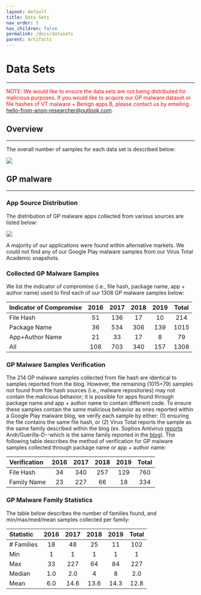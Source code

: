 ```yaml
---
layout: default
title: Data Sets
nav_order: 3
has_children: false
permalink: /docs/datasets
parent: Artifacts
---
```


# Data Sets
---
<span style="color:red">NOTE: We would like to ensure the data sets are not being distributed for malicious purposes. If you would like to acquire our GP malware dataset or file hashes of VT malware + Benign apps B, please contact us by emailing hello-from-anon-researcher@outlook.com.</span>

## Overview
---
The overall number of samples for each data set is described below:

![](../img/data_set_summary.png)

## GP malware
---
### App Source Distribution
The distribution of GP malware apps collected from various sources are listed below:

![](../img/app_source_distributions.png)

A majority of our applications were found within alternative markets. We could not find any of our Google Play malware samples from our Virus Total Academic snapshots.

### Collected GP Malware Samples
We list the indicator of compromise (i.e., file hash, package name, app + author name) used to find each of our 1308 GP malware samples below:

|Indicator of Compromise|2016|2017|2018|2019|Total|
|:-------------------------------|:------------------:|:------:|:------:|:------:|:-----:|
|File Hash|51|136|17|10|214|
|Package Name|36|534|306|139|1015|
|App+Author Name|21|33|17|8|79|
|All|108|703|340|157|1308|

### GP Malware Samples Verification
The 214 GP malware samples collected from file hash are identical to samples reported from the blog. However, the remaining (1015+79) samples not found from file hash sources (i.e., malware repositories) may not contain the malicious behavior; it is possible for apps found through package name and app + author name to contain different code. To ensure these samples contain the same malicious behavior as ones reported within a Google Play malware blog, we verify each sample by either: (1) ensuring the file contains the same file hash, or (2) Virus Total reports the sample as the same family described within the blog (ex. Sophos Antivirus [reports](https://www.virustotal.com/gui/file/0d1a13056f58a94362c91f81ad391849ea368010807c62689961ab679174cd67/detection) Andr/Guerilla-D--which is the same family reported in the [blog](https://nakedsecurity.sophos.com/2018/05/10/watch-out-photo-editor-apps-hiding-malware-on-google-play/)). The following table describes the method of verification for GP malware samples collected through package name or app + author name:

|Verification|2016|2017|2018|2019|Total|
|:-------------------------------|:------------------:|:------:|:------:|:------:|:-----:|
|File Hash|34|340|257|129|760| 
|Family Name|23|227|66|18|334|

### GP Malware Family Statistics
The table below describes the number of families found, and min/max/med/mean samples collected per family:

|Statistic|2016|2017|2018|2019|Total|
|:-------------------------------|:------------------:|:------:|:------:|:------:|:-----:|
|# Families|18|48|25|11|102|
|Min|1|1|1|1|1|
|Max|33|227|64|84|227|
|Median|1.0|2.0|4|8|2.0|
|Mean|6.0|14.6|13.6|14.3|12.8|
